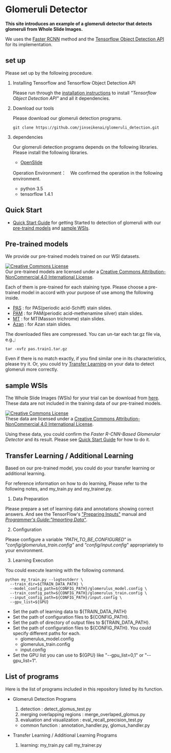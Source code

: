 # Glomeruli Detector
**This site introduces an example of a glomeruli detector that detects glomeruli from Whole Slide Images.**

We uses the [Faster RCNN](https://arxiv.org/abs/1506.01497) method and the [Tensorflow Object Detection API](https://github.com/tensorflow/models/tree/master/research/object_detection) for its implementation.

## set up

Please set up by the following procedure.

1. Installing Tensorflow and Tensorflow Object Detection API

    Please run through the [installation instructions](https://github.com/tensorflow/models/blob/master/research/object_detection/g3doc/installation.md) to install *"Tensorflow Object Detection API"* and all it dependencies.

2. Download our tools

    Please download our glomeruli detection programs.

    ```
    git clone https://github.com/jinseikenai/glomeruli_detection.git
    ```

1. dependencies

    Our glomeruli detection programs depends on the following libraries. Please install the following libraries.

    * [OpenSlide](https://openslide.org/)

    Operation Environment：　We confirmed the operation in the following environment.

    * python 3.5
    * tensorflow 1.4.1


## Quick Start

  * [Quick Start Guide](https://github.com/jinseikenai/glomeruli_detection/blob/master/detecting_glomeruli.md) for getting Started to detection of glomeruli with our [pre-traind models](#pre-trained_models) and [sample WSIs](#sample_wsi).

## <a name=pre-trained_models>Pre-trained models</a>

  We provide our pre-trained models trained on our WSI datasets.
  
  <a rel="license" href="http://creativecommons.org/licenses/by-nc/4.0/"><img alt="Creative Commons License" style="border-width:0" src="https://i.creativecommons.org/l/by-nc/4.0/88x31.png" /></a><br />Our pre-trained models are licensed under a <a rel="license" href="http://creativecommons.org/licenses/by-nc/4.0/">Creative Commons Attribution-NonCommercial 4.0 International License</a>.
  
  Each of them is pre-trained for each staining type.
  Please choose a pre-trained model in accord with your purpose of use among the following inside.
  
  * [PAS](http://www.m.u-tokyo.ac.jp/medinfo/download/jinai/faster_rcnn/trained_models/pas_train1.tar.gz) : for PAS(periodic acid-Schiff) stain slides.
  * [PAM](http://www.m.u-tokyo.ac.jp/medinfo/download/jinai/faster_rcnn/trained_models/pam_train1.tar.gz) : for PAM(periodic acid-methenamine silver) stain slides. 
  * [MT](http://www.m.u-tokyo.ac.jp/medinfo/download/jinai/faster_rcnn/trained_models/mt_train1.tar.gz) :  for MT(Masson trichrome) stain slides.
  * [Azan](http://www.m.u-tokyo.ac.jp/medinfo/download/jinai/faster_rcnn/trained_models/azan_train1.tar.gz) : for Azan stain slides.

  The downloaded files are compressed.
  You can un-tar each tar.gz file via, e.g.,:

  ```
  tar -xvfz pas.train1.tar.gz
  ```

  Even if there is no match exactly, if you find similar one in its characteristics, please try it.
  Or, you could try [Transfer Learning](#learning) on your data to detect glomeruli more correctly.

## <a name=sample_wsi>sample WSIs</a>

  The Whole Slide Images (WSIs) for your trial can be download from [here](http://www.m.u-tokyo.ac.jp/medinfo/download/jinai/faster_rcnn/test_data.tar.gz).
  These data are not included in the training data of our pre-trained models.

  <a rel="license" href="http://creativecommons.org/licenses/by-nc/4.0/"><img alt="Creative Commons License" style="border-width:0" src="https://i.creativecommons.org/l/by-nc/4.0/88x31.png" /></a><br />These data are licensed under a <a rel="license" href="http://creativecommons.org/licenses/by-nc/4.0/">Creative Commons Attribution-NonCommercial 4.0 International License</a>.

  Using these data, you could confirm the *Faster R-CNN-Based Glomerular Detector* and its result.
  Please see [Quick Start Guide](https://github.com/jinseikenai/glomeruli_detection/blob/master/detecting_glomeruli.md) for how to do it.

## <a name='learning'>Transfer Learning / Additional Learning</a>

  Based on our pre-trained model, you could do your transfer learning or additional learning.

  For reference information on how to do learning, Please refer to the following notes, and my_train.py and my_trainer.py.

1. Data Preparation

  Please prepare a set of learning data and annotations showing correct answers.
  And see the TensorFlow's ["Preparing Inputs"](https://github.com/tensorflow/models/blob/master/research/object_detection/g3doc/using_your_own_dataset.md) manual and [*Programmer's Guide:"Importing Data"*](https://www.tensorflow.org/programmers_guide/datasets).


2. Configuration

  Please configure a variable *"PATH_TO_BE_CONFIGURED*" in *"config/glomerulus_train.config"* and *"config/input.config*" appropriately to your environment.


3. Learning Execution

  You could execute learning with the following command.

  ```
  python my_train.py --logtostderr \
    --train_dir=${TRAIN_DATA_PATH} \
    --model_config_path=${CONFIG_PATH}/glomerulus_model.config \
    --train_config_path=${CONFIG_PATH}/glomerulus_train.config \
    --input_config_path=${CONFIG_PATH}/input.config \
    --gpu_list=${GPU}
  ```

  * Set the path of learning data to ${TRAIN_DATA_PATH}
  * Set the path of configuration files to ${CONFIG_PATH}.
  * Set the path of directory of output files to ${TRAIN_DATA_PATH}.
  * Set the path of configuration files to ${CONFIG_PATH}. You could specify different paths for each.
    * glomerulus_model.config
    * glomerulus_train.config
    * input.config
  * Set the GPU list you can use to ${GPU} like "--gpu_list=0,1" or "--gpu_list=1".

## List of programs

  Here is the list of programs included in this repository listed by its function.  

* Glomeruli Detection Programs
  1. detection : detect_glomus_test.py
  2. merging overlapping regions : merge_overlaped_glomus.py
  3. evaluation and visualization : eval_recall_precision_test.py
  * common function : annotation_handler.py, glomus_handler.py

* Transfer Learning / Additional Learning Programs
  1. learning: my_train.py call my_trainer.py

